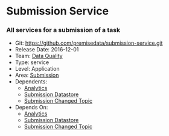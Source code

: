# Submission Service
### All services for a submission of a task
* Git: https://github.com/premisedata/submission-service.git
* Release Date: 2016-12-01
* Team: [Data Quality](../teams/data-quality.md)
* Type: service
* Level: Application
* Area: [Submission](../areas/submission.png)
* Dependents:
  * [Analytics](analytics-schema.md)
  * [Submission Datastore](submission-datastore.md)
  * [Submission Changed Topic](submission-topic-changed.md)
* Depends On:
  * [Analytics](analytics-schema.md)
  * [Submission Datastore](submission-datastore.md)
  * [Submission Changed Topic](submission-topic-changed.md)
